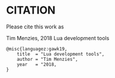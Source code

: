# CITATION

Please cite this work as

Tim Menzies, 2018
Lua development tools

    @misc{languagez:gawk19,
    	title  = "Lua development tools",
    	author = "Tim Menzies",
    	year   = "2018,
    }

